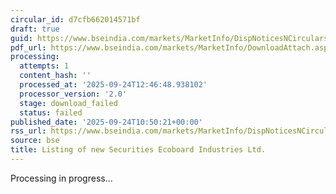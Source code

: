 ```yaml
---
circular_id: d7cfb662014571bf
draft: true
guid: https://www.bseindia.com/markets/MarketInfo/DispNoticesNCirculars.aspx?Noticeid={5A84AB8C-AC11-4E55-B78B-5DE4393F5FEF}&noticeno=20250924-15&dt=09/24/2025&icount=15&totcount=38&flag=0
pdf_url: https://www.bseindia.com/markets/MarketInfo/DownloadAttach.aspx?id=20250924-15&attachedId=
processing:
  attempts: 1
  content_hash: ''
  processed_at: '2025-09-24T12:46:48.938102'
  processor_version: '2.0'
  stage: download_failed
  status: failed
published_date: '2025-09-24T10:50:21+00:00'
rss_url: https://www.bseindia.com/markets/MarketInfo/DispNoticesNCirculars.aspx?Noticeid={5A84AB8C-AC11-4E55-B78B-5DE4393F5FEF}&noticeno=20250924-15&dt=09/24/2025&icount=15&totcount=38&flag=0
source: bse
title: Listing of new Securities Ecoboard Industries Ltd.
---
```


Processing in progress...
